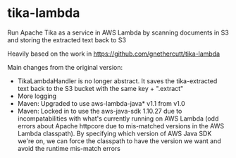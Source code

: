 # tika-lambda
Run Apache Tika as a service in AWS Lambda by scanning documents in S3 and storing the extracted text back to S3

Heavily based on the work in https://github.com/gnethercutt/tika-lambda

Main changes from the original version:
 - TikaLambdaHandler is no longer abstract. It saves the tika-extracted text back to the S3 bucket with the same key + ".extract"
 - More logging
 - Maven: Upgraded to use aws-lambda-java* v1.1 from v1.0
 - Maven: Locked in to use the aws-java-sdk 1.10.27 due to incompatabilities with what's currently running on AWS Lambda (odd errors about Apache httpcore due to mis-matched versions in the AWS Lambda classpath).  By specifying which version of AWS Java SDK we're on, we can force the classpath to have the version we want and avoid the runtime mis-match errors

